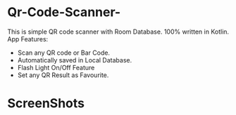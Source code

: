 # Qr-Code-Scanner-
This is simple QR code scanner with Room Database. 100% written in Kotlin.
App Features: 
* Scan any QR code or Bar Code.
* Automatically saved in Local Database. 
* Flash Light On/Off Feature
* Set any QR Result as Favourite.
# ScreenShots


